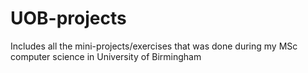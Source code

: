 # UOB-projects
Includes all the mini-projects/exercises that was done during my MSc computer science in University of Birmingham
